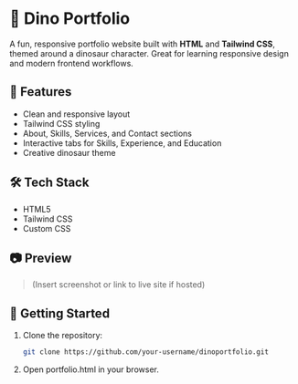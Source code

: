 # 🦖 Dino Portfolio

A fun, responsive portfolio website built with **HTML** and **Tailwind CSS**, themed around a dinosaur character. Great for learning responsive design and modern frontend workflows.

## 📌 Features
- Clean and responsive layout
- Tailwind CSS styling
- About, Skills, Services, and Contact sections
- Interactive tabs for Skills, Experience, and Education
- Creative dinosaur theme

## 🛠️ Tech Stack
- HTML5
- Tailwind CSS
- Custom CSS

## 📷 Preview
> (Insert screenshot or link to live site if hosted)

## 🚀 Getting Started
1. Clone the repository:
   ```bash
   git clone https://github.com/your-username/dinoportfolio.git

2. Open portfolio.html in your browser.
